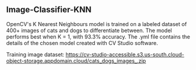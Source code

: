 ## Image-Classifier-KNN
OpenCV's K Nearest Neighbours model is trained on a labeled dataset of 400+ images of cats and dogs to differentiate between. The model performs best when K = 1, with 93.3% accuracy. The .yml file contains the details of the chosen model created with CV Studio software.

Training image dataset: https://cv-studio-accessible.s3.us-south.cloud-object-storage.appdomain.cloud/cats_dogs_images_.zip
